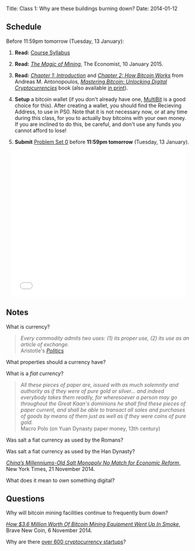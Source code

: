 Title: Class 1: Why are these buildings burning down?
Date: 2014-01-12

## Schedule 

   <div class="todo">
Before 11:59pm tomorrow (Tuesday, 13 January):

1. **Read:** [Course Syllabus](|filename|../../pages/syllabus.md)

2. **Read:** [_The Magic of
Mining_](|filename|../../readings/magic_of_mining.pdf), The Economist, 10
January 2015.  

3. **Read:** 
[_Chapter 1: Introduction_](https://github.com/aantonop/bitcoinbook/blob/develop/ch01.asciidoc)
and
[_Chapter 2: How Bitcoin Works_](https://github.com/aantonop/bitcoinbook/blob/develop/ch02.asciidoc)
from Andreas M. Antonopoulos, [_Mastering Bitcoin: Unlocking Digital
Cryptocurrencies_](https://github.com/aantonop/bitcoinbook) book (also
available [in
print](http://www.amazon.com/Mastering-Bitcoin-Unlocking-Digital-Crypto-Currencies/dp/1449374042)).  

4. **Setup** a bitcoin wallet (if you don't already have one,
[MultiBit](https://multibit.org/) is a good choice for this).  After
creating a wallet, you should find the Recieving Address, to use in PS0.
Note that it is not necessary now, or at any time during this class, for
you to actually buy bitcoins with your own money.  If you are inclined
to do this, be careful, and don't use any funds you cannot afford to
lose!

5. **Submit** [Problem Set 0](|filename|../../pages/ps/ps0/ps0.md) before
**11:59pm tomorrow** (Tuesday, 13 January).

   </div>

<center>
<iframe src="//www.slideshare.net/slideshow/embed_code/43441659"
width="476" height="400" frameborder="0" marginwidth="0"
marginheight="0" scrolling="no"></iframe>
</center>

## Notes

What is currency?

   <div class="gap"></div>

> _Every commodity admits two uses: (1) its proper use, (2) its use as an article of exchange._  
> Aristotle's [_Politics_](https://play.google.com/books/reader?id=1J7N4eAKuhwC&printsec=frontcover&output=reader&hl=en&pg=GBS.PR13)


What properties should a currency have?

<div class="gap"></div>

What is a _fiat currency_?

<div class="gap"></div>

> _All these pieces of paper are, issued with as much solemnity and authority as if they were of pure gold or silver... and indeed everybody takes them readily, for wheresoever a person may go throughout the Great Kaan's dominions he shall find these pieces of paper current, and shall be able to transact all sales and purchases of goods by means of them just as well as if they were coins of pure gold._  
> Macro Polo (on Yuan Dynasty paper money, 13th century)

Was salt a fiat currency as used by the Romans?
<div class="gap"></div>

Was salt a fiat currency as used by the Han Dynasty?

<div class="gap"></div>

[_China’s Millenniums-Old Salt Monopoly No Match for Economic Reform_](http://sinosphere.blogs.nytimes.com/2014/11/21/chinas-millenniums-old-salt-monopoly-no-match-for-economic-reform/), New York Times, 21 November 2014.

What does it mean to _own_ something digital?
<div class="gap"></div>

## Questions

Why will bitcoin mining facilities continue to frequently burn down?

<div class="gap"></div>

[_How $3.6 Million Worth Of Bitcoin Mining Equipment Went Up In Smoke_](http://bravenewcoin.com/news/bitcoin-hashrate-jumps-then-drops-how/), Brave New Coin, 6 November 2014.

Why are there [over 600 cryptocurrency startups](https://angel.co/cryptocurrency-2)?

<div class="gap"></div>

